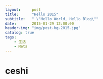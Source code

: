 ```yaml
---
layout:     post
title:      "Hello 2015"
subtitle:   " \"Hello World, Hello Blog\""
date:       2015-01-29 12:00:00
header-img: "img/post-bg-2015.jpg"
catalog: true
tags:
    - 生活
    - Meta
---
```


# ceshi
